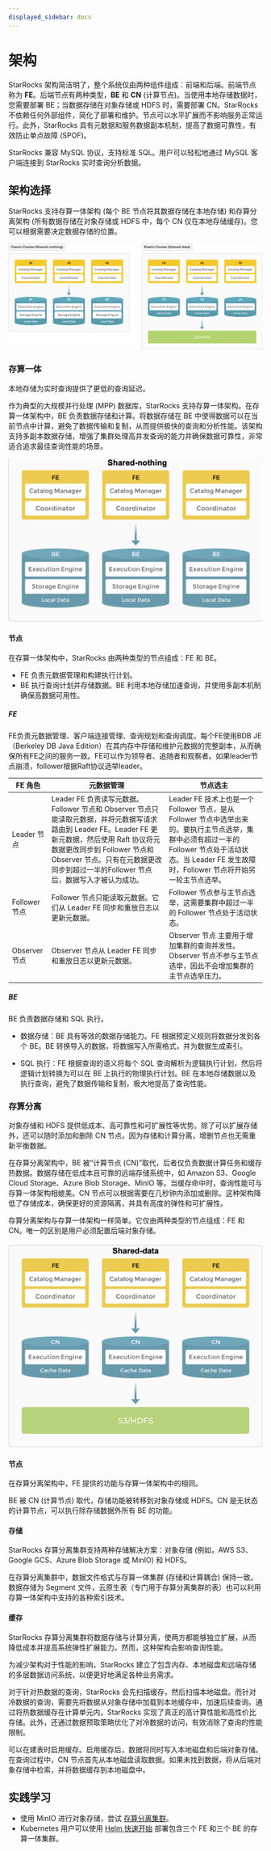 ```yaml
---
displayed_sidebar: docs
---
```


# 架构

StarRocks 架构简洁明了，整个系统仅由两种组件组成：前端和后端。前端节点称为 **FE**。后端节点有两种类型，**BE** 和 **CN** (计算节点)。当使用本地存储数据时，您需要部署 BE；当数据存储在对象存储或 HDFS 时，需要部署 CN。StarRocks 不依赖任何外部组件，简化了部署和维护。节点可以水平扩展而不影响服务正常运行。此外，StarRocks 具有元数据和服务数据副本机制，提高了数据可靠性，有效防止单点故障 (SPOF)。

StarRocks 兼容 MySQL 协议，支持标准 SQL。用户可以轻松地通过 MySQL 客户端连接到 StarRocks 实时查询分析数据。

## 架构选择

StarRocks 支持存算一体架构 (每个 BE 节点将其数据存储在本地存储) 和存算分离架构 (所有数据存储在对象存储或 HDFS 中，每个 CN 仅在本地存储缓存)。您可以根据需要决定数据存储的位置。

![Architecture choices](../_assets/architecture_choices.png)

### 存算一体

本地存储为实时查询提供了更低的查询延迟。

作为典型的大规模并行处理 (MPP) 数据库，StarRocks 支持存算一体架构。在存算一体架构中，BE 负责数据存储和计算。将数据存储在 BE 中使得数据可以在当前节点中计算，避免了数据传输和复制，从而提供极快的查询和分析性能。该架构支持多副本数据存储，增强了集群处理高并发查询的能力并确保数据可靠性，非常适合追求最佳查询性能的场景。

![shared-data-arch](../_assets/shared-nothing.png)

#### 节点

在存算一体架构中，StarRocks 由两种类型的节点组成：FE 和 BE。

- FE 负责元数据管理和构建执行计划。
- BE 执行查询计划并存储数据。BE 利用本地存储加速查询，并使用多副本机制确保高数据可用性。

##### FE

FE负责元数据管理、客户端连接管理、查询规划和查询调度。每个FE使用BDB JE （Berkeley DB Java Edition）在其内存中存储和维护元数据的完整副本，从而确保所有FE之间的服务一致。FE可以作为领导者、追随者和观察者。如果leader节点崩溃，follower根据Raft协议选举leader。

| **FE 角色** | **元数据管理**                                                                                                                                                                       | **节点选主**                |
| ----------- |---------------------------------------------------------------------------------------------------------------------------------------------------------------------------------| ---------------------------------- |
| Leader 节点 | Leader FE 负责读写元数据。Follower 节点和 Observer 节点只能读取元数据，并将元数据写请求路由到 Leader FE。Leader FE 更新元数据，然后使用 Raft 协议将元数据更改同步到 Follower 节点和 Observer 节点。只有在元数据更改同步到超过一半的Follower 节点后，数据写入才被认为成功。 | Leader FE 技术上也是一个 Follower 节点，是从Follower 节点中选举出来的。要执行主节点选举，集群中必须有超过一半的Follower 节点处于活动状态。当 Leader FE 发生故障时，Follower 节点将开始另一轮主节点选举。 |
| Follower 节点 | Follower 节点只能读取元数据。它们从 Leader FE 同步和重放日志以更新元数据。                                                                                                                                 | Follower 节点参与主节点选举，这需要集群中超过一半的 Follower 节点处于活动状态。 |
| Observer 节点 | Observer 节点从 Leader FE 同步和重放日志以更新元数据。                                                                                                                                           | Observer 节点 主要用于增加集群的查询并发性。 Observer 节点不参与主节点选举，因此不会增加集群的主节点选举压力。|

##### BE

BE 负责数据存储和 SQL 执行。

- 数据存储：BE 具有等效的数据存储能力。FE 根据预定义规则将数据分发到各个 BE。BE 转换导入的数据，将数据写入所需格式，并为数据生成索引。

- SQL 执行：FE 根据查询的语义将每个 SQL 查询解析为逻辑执行计划，然后将逻辑计划转换为可以在 BE 上执行的物理执行计划。BE 在本地存储数据以及执行查询，避免了数据传输和复制，极大地提高了查询性能。

### 存算分离

对象存储和 HDFS 提供低成本、高可靠性和可扩展性等优势。除了可以扩展存储外，还可以随时添加和删除 CN 节点。因为存储和计算分离，增删节点也无需重新平衡数据。

在存算分离架构中，BE 被“计算节点 (CN)”取代，后者仅负责数据计算任务和缓存热数据。数据存储在低成本且可靠的远端存储系统中，如 Amazon S3、Google Cloud Storage、Azure Blob Storage、MinIO 等。当缓存命中时，查询性能可与存算一体架构相媲美。CN 节点可以根据需要在几秒钟内添加或删除。这种架构降低了存储成本，确保更好的资源隔离，并具有高度的弹性和可扩展性。

存算分离架构与存算一体架构一样简单。它仅由两种类型的节点组成：FE 和 CN。唯一的区别是用户必须配置后端对象存储。

![shared-data-arch](../_assets/shared-data.png)

#### 节点

在存算分离架构中，FE 提供的功能与存算一体架构中的相同。

BE 被 CN (计算节点) 取代，存储功能被转移到对象存储或 HDFS。CN 是无状态的计算节点，可以执行除存储数据外所有 BE 的功能。

#### 存储

StarRocks 存算分离集群支持两种存储解决方案：对象存储 (例如，AWS S3、Google GCS、Azure Blob Storage 或 MinIO) 和 HDFS。

在存算分离集群中，数据文件格式与存算一体集群 (存储和计算耦合) 保持一致。数据存储为 Segment 文件，云原生表（专门用于存算分离集群的表）也可以利用存算一体架构中支持的各种索引技术。

#### 缓存

StarRocks 存算分离集群将数据存储与计算分离，使两方都能够独立扩展，从而降低成本并提高系统弹性扩展能力。然而，这种架构会影响查询性能。

为减少架构对于性能的影响，StarRocks 建立了包含内存、本地磁盘和远端存储的多层数据访问系统，以便更好地满足各种业务需求。

对于针对热数据的查询，StarRocks 会先扫描缓存，然后扫描本地磁盘。而针对冷数据的查询，需要先将数据从对象存储中加载到本地缓存中，加速后续查询。通过将热数据缓存在计算单元内，StarRocks 实现了真正的高计算性能和高性价比存储。此外，还通过数据预取策略优化了对冷数据的访问，有效消除了查询的性能限制。

可以在建表时启用缓存。启用缓存后，数据将同时写入本地磁盘和后端对象存储。在查询过程中，CN 节点首先从本地磁盘读取数据。如果未找到数据，将从后端对象存储中检索，并将数据缓存到本地磁盘中。

## 实践学习

- 使用 MinIO 进行对象存储，尝试 [存算分离集群](../quick_start/shared-data.md)。
- Kubernetes 用户可以使用 [Helm 快速开始](../quick_start/helm.md) 部署包含三个 FE 和三个 BE 的存算一体集群。
